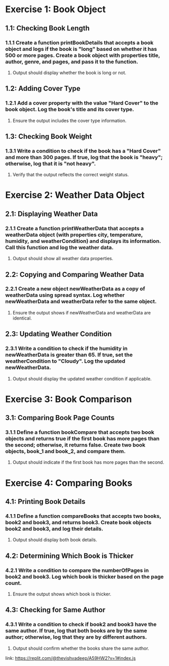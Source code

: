 # Exercise 1: Book Object
## 1.1: Checking Book Length
### 1.1.1 Create a function printBookDetails that accepts a book object and logs if the book is "long" based on whether it has 500 or more pages. Create a book object with properties title, author, genre, and pages, and pass it to the function.
1. Output should display whether the book is long or not.

## 1.2: Adding Cover Type
### 1.2.1 Add a cover property with the value "Hard Cover" to the book object. Log the book's title and its cover type.
1. Ensure the output includes the cover type information.

## 1.3: Checking Book Weight
### 1.3.1 Write a condition to check if the book has a "Hard Cover" and more than 300 pages. If true, log that the book is "heavy"; otherwise, log that it is "not heavy".
1. Verify that the output reflects the correct weight status.

# Exercise 2: Weather Data Object
## 2.1: Displaying Weather Data
### 2.1.1 Create a function printWeatherData that accepts a weatherData object (with properties city, temperature, humidity, and weatherCondition) and displays its information. Call this function and log the weather data.
1. Output should show all weather data properties.

## 2.2: Copying and Comparing Weather Data
### 2.2.1 Create a new object newWeatherData as a copy of weatherData using spread syntax. Log whether newWeatherData and weatherData refer to the same object.
1. Ensure the output shows if newWeatherData and weatherData are identical.

## 2.3: Updating Weather Condition
### 2.3.1 Write a condition to check if the humidity in newWeatherData is greater than 65. If true, set the weatherCondition to "Cloudy". Log the updated newWeatherData.
1. Output should display the updated weather condition if applicable.

# Exercise 3: Book Comparison
## 3.1: Comparing Book Page Counts
### 3.1.1 Define a function bookCompare that accepts two book objects and returns true if the first book has more pages than the second; otherwise, it returns false. Create two book objects, book_1 and book_2, and compare them.
1. Output should indicate if the first book has more pages than the second.

# Exercise 4: Comparing Books
## 4.1: Printing Book Details
### 4.1.1 Define a function compareBooks that accepts two books, book2 and book3, and returns book3. Create book objects book2 and book3, and log their details.
1. Output should display both book details.

## 4.2: Determining Which Book is Thicker
### 4.2.1 Write a condition to compare the numberOfPages in book2 and book3. Log which book is thicker based on the page count.
1. Ensure the output shows which book is thicker.

## 4.3: Checking for Same Author
### 4.3.1 Write a condition to check if book2 and book3 have the same author. If true, log that both books are by the same author; otherwise, log that they are by different authors.
1. Output should confirm whether the books share the same author.

link: https://replit.com/@thevishvadeep/A59HW2?v=1#index.js

